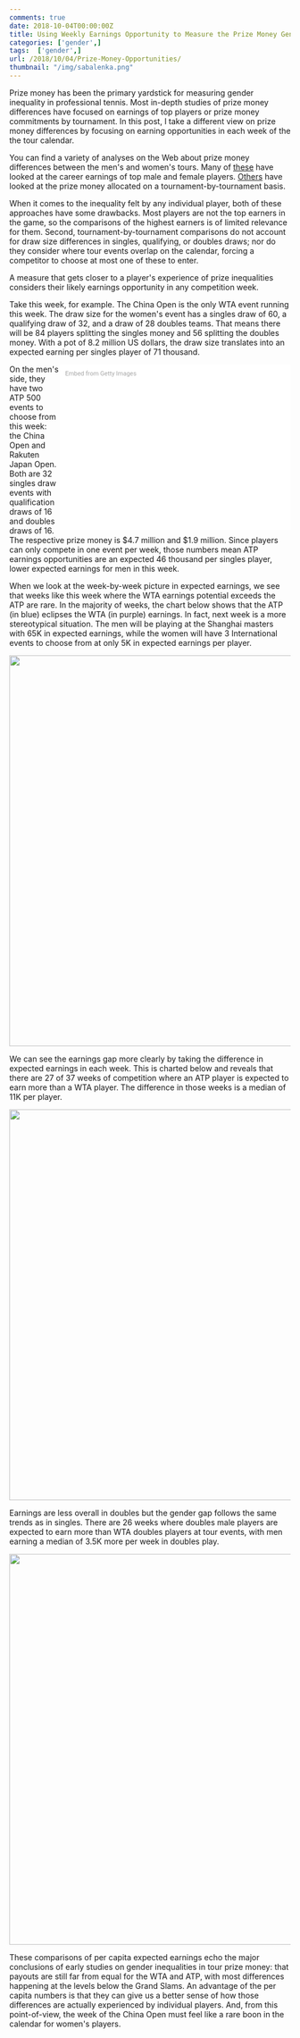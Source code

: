 ```yaml
---
comments: true
date: 2018-10-04T00:00:00Z
title: Using Weekly Earnings Opportunity to Measure the Prize Money Gender Gap
categories: ['gender',]
tags:  ['gender',]
url: /2018/10/04/Prize-Money-Opportunities/
thumbnail: "/img/sabalenka.png"
---
```


Prize money has been the primary yardstick for measuring gender inequality in professional tennis. Most in-depth studies of prize money differences have focused on earnings of top players or prize money commitments by tournament. In this post, I take a different view on prize money differences by focusing on earning opportunities in each week of the the tour calendar. 

<!--more-->

You can find a variety of analyses on the Web about prize money differences between the men's and women's tours. Many of [these](http://www.tennisworldusa.org/tennis/news/Tennis_Stories/31303/atp-and-wta-prize-money-graphics-show-the-differences-between-pay/) have looked at the career earnings of top male and female players. [Others](https://cleaningthelines.wordpress.com/2014/07/20/29-challenging-prize-money/) have looked at the prize money allocated on a tournament-by-tournament basis. 

When it comes to the inequality felt by any individual player, both of these approaches have some drawbacks. Most players are not the top earners in the game, so the comparisons of the highest earners is of limited relevance for them. Second, tournament-by-tournament comparisons do not account for draw size differences in singles, qualifying, or doubles draws; nor do they consider where tour events overlap on the calendar, forcing a competitor to choose at most one of these to enter. 

A measure that gets closer to a player's experience of prize inequalities considers their likely earnings opportunity in any competition week. 

Take this week, for example. The China Open is the only WTA event running this week. The draw size for the women's event has a singles draw of 60, a qualifying draw of 32, and a draw of 28 doubles teams. That means there will be 84 players splitting the singles money and 56 splitting the doubles money. With a pot of 8.2 million US dollars, the draw size translates into an expected earning per singles player of 71 thousand.    

<div class="getty embed image" style="background-color:#fff;display:inline-block;font-family:Roboto,sans-serif;color:#a7a7a7;font-size:11px;width:100%;max-width:394px;float:right;padding:2%;"><div style="padding:0;margin:0;text-align:left;"><a href="http://www.gettyimages.com.au/detail/1045557380" target="_blank" style="color:#a7a7a7;text-decoration:none;font-weight:normal !important;border:none;display:inline-block;">Embed from Getty Images</a></div><div style="overflow:hidden;position:relative;height:0;padding:66.66667% 0 0 0;width:100%;"><iframe src="//embed.gettyimages.com/embed/1045557380?et=vW87vtd6Tw9xizyJ3HP17A&tld=com.au&sig=SZlFpPl48uqeNE54Md8X12mECwoLDLa_X1rn-KiGEo0=&caption=true&ver=1" scrolling="no" frameborder="0" width="594" height="396" style="display:inline-block;position:absolute;top:0;left:0;width:100%;height:100%;margin:0;"></iframe></div></div>

On the men's side, they have two ATP 500 events to choose from this week: the China Open and Rakuten Japan Open. Both are 32 singles draw events with qualification draws of 16 and doubles draws of 16. The respective prize money is $4.7 million and $1.9 million. Since players can only compete in one event per week, those numbers mean ATP earnings opportunities are an expected 46 thousand per singles player, lower expected earnings for men in this week.    

When we look at the week-by-week picture in expected earnings, we see that weeks like this week where the WTA earnings potential exceeds the ATP are rare. In the majority of weeks, the chart below shows that the ATP (in blue) eclipses the WTA (in purple) earnings. In fact, next week is a more stereotypical situation. The men will be playing at the Shanghai masters with 65K in expected earnings, while the women will have 3 International events to choose from at only 5K in expected earnings per player. 

<div>
<img src="/img/prize_diff_percapita.png" width=700 />
</div>

We can see the earnings gap more clearly by taking the difference in expected earnings in each week. This is charted below and reveals that there are 27 of 37 weeks of competition where an ATP player is expected to earn more than a WTA player. The difference in those weeks is a median of 11K per player.

<div>
<img src="/img/prize_diff_percapita2.png" width=700 />
</div>

Earnings are less overall in doubles but the gender gap follows the same trends as in singles. There are 26 weeks where doubles male players are expected to earn more than WTA doubles players at tour events, with men earning a median of 3.5K more per week in doubles play.

<div>
<img src="/img/prize_diff_percapita3.png" width=700 />
</div>

These comparisons of per capita expected earnings echo the major conclusions of early studies on gender inequalities in tour prize money: that payouts are still far from equal for the WTA and ATP, with most differences happening at the levels below the Grand Slams. An advantage of the per capita numbers is that they can give us a better sense of how those differences are actually experienced by individual players. And, from this point-of-view, the week of the China Open must feel like a rare boon in the calendar for women's players.

